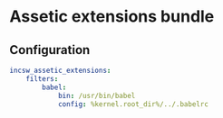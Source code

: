 # Assetic extensions bundle

## Configuration
```yaml
incsw_assetic_extensions:
    filters:
        babel:
            bin: /usr/bin/babel
            config: %kernel.root_dir%/../.babelrc
```
